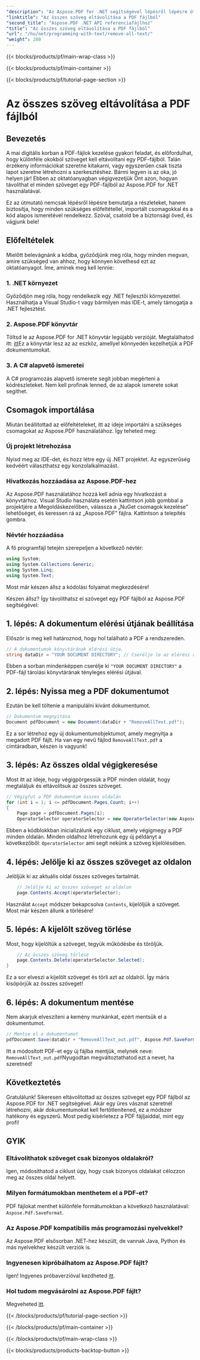 ```yaml
---
"description": "Az Aspose.PDF for .NET segítségével lépésről lépésre útmutatónkkal könnyedén eltávolíthatja az összes szöveget egy PDF fájlból."
"linktitle": "Az összes szöveg eltávolítása a PDF fájlból"
"second_title": "Aspose.PDF .NET API referenciafájlhoz"
"title": "Az összes szöveg eltávolítása a PDF fájlból"
"url": "/hu/net/programming-with-text/remove-all-text/"
"weight": 280
---
```


{{< blocks/products/pf/main-wrap-class >}}

{{< blocks/products/pf/main-container >}}

{{< blocks/products/pf/tutorial-page-section >}}

# Az összes szöveg eltávolítása a PDF fájlból

## Bevezetés

A mai digitális korban a PDF-fájlok kezelése gyakori feladat, és előfordulhat, hogy különféle okokból szöveget kell eltávolítani egy PDF-fájlból. Talán érzékeny információkat szeretne kitakarni, vagy egyszerűen csak tiszta lapot szeretne létrehozni a szerkesztéshez. Bármi legyen is az oka, jó helyen jár! Ebben az oktatóanyagban végigvezetjük Önt azon, hogyan távolíthat el minden szöveget egy PDF-fájlból az Aspose.PDF for .NET használatával. 

Ez az útmutató nemcsak lépésről lépésre bemutatja a részleteket, hanem biztosítja, hogy minden szükséges előfeltétellel, importált csomagokkal és a kód alapos ismeretével rendelkezz. Szóval, csatold be a biztonsági öved, és vágjunk bele!

## Előfeltételek

Mielőtt belevágnánk a kódba, győződjünk meg róla, hogy minden megvan, amire szükséged van ahhoz, hogy könnyen követhesd ezt az oktatóanyagot. Íme, aminek meg kell lennie:

### 1. .NET környezet  
Győződjön meg róla, hogy rendelkezik egy .NET fejlesztői környezettel. Használhatja a Visual Studio-t vagy bármilyen más IDE-t, amely támogatja a .NET fejlesztést.

### 2. Aspose.PDF könyvtár  
Töltsd le az Aspose.PDF for .NET könyvtár legújabb verzióját. Megtalálhatod itt: [itt](https://releases.aspose.com/pdf/net/)Ez a könyvtár lesz az az eszköz, amellyel könnyedén kezelhetjük a PDF dokumentumokat.

### 3. A C# alapvető ismeretei  
A C# programozás alapvető ismerete segít jobban megérteni a kódrészleteket. Nem kell profinak lenned, de az alapok ismerete sokat segíthet.

## Csomagok importálása

Miután beállítottad az előfeltételeket, itt az ideje importálni a szükséges csomagokat az Aspose.PDF használatához. Így teheted meg:

### Új projekt létrehozása  
Nyisd meg az IDE-det, és hozz létre egy új .NET projektet. Az egyszerűség kedvéért választhatsz egy konzolalkalmazást.

### Hivatkozás hozzáadása az Aspose.PDF-hez  
Az Aspose.PDF használatához hozzá kell adnia egy hivatkozást a könyvtárhoz. Visual Studio használata esetén kattintson jobb gombbal a projektjére a Megoldáskezelőben, válassza a „NuGet csomagok kezelése” lehetőséget, és keressen rá az „Aspose.PDF” fájlra. Kattintson a telepítés gombra.

### Névtér hozzáadása  
A fő programfájl tetején szerepeljen a következő névtér:

```csharp
using System;
using System.Collections.Generic;
using System.Linq;
using System.Text;
```

Most már készen állsz a kódolási folyamat megkezdésére!

Készen állsz? Így távolíthatsz el szöveget egy PDF fájlból az Aspose.PDF segítségével:

## 1. lépés: A dokumentum elérési útjának beállítása

Először is meg kell határoznod, hogy hol található a PDF a rendszereden.  

```csharp
// A dokumentumok könyvtárának elérési útja.
string dataDir = "YOUR DOCUMENT DIRECTORY"; // Cserélje le az elérési útjával
```

Ebben a sorban mindenképpen cserélje ki `"YOUR DOCUMENT DIRECTORY"` a PDF-fájl tárolási könyvtárának tényleges elérési útjával.

## 2. lépés: Nyissa meg a PDF dokumentumot

Ezután be kell töltenie a manipulálni kívánt dokumentumot.

```csharp
// Dokumentum megnyitása
Document pdfDocument = new Document(dataDir + "RemoveAllText.pdf");
```

Ez a sor létrehoz egy új dokumentumobjektumot, amely megnyitja a megadott PDF fájlt. Ha van egy nevű fájlod `RemoveAllText.pdf` a címtáradban, készen is vagyunk!

## 3. lépés: Az összes oldal végigkeresése

Most itt az ideje, hogy végigpörgessük a PDF minden oldalát, hogy megtaláljuk és eltávolítsuk az összes szöveget.

```csharp
// Végigfut a PDF dokumentum összes oldalán
for (int i = 1; i <= pdfDocument.Pages.Count; i++)
{
    Page page = pdfDocument.Pages[i];
    OperatorSelector operatorSelector = new OperatorSelector(new Aspose.Pdf.Operators.TextShowOperator());
```

Ebben a kódblokkban inicializálunk egy ciklust, amely végigmegy a PDF minden oldalán. Minden oldalhoz létrehozunk egy új példányt a következőből: `OperatorSelector` ami segít nekünk a szöveg kijelölésében.

## 4. lépés: Jelölje ki az összes szöveget az oldalon

Jelöljük ki az aktuális oldal összes szöveges tartalmát.

```csharp
    // Jelölje ki az összes szöveget az oldalon
    page.Contents.Accept(operatorSelector);
```

Használat `Accept` módszer bekapcsolva `Contents`, kijelöljük a szöveget. Most már készen állunk a törlésére!

## 5. lépés: A kijelölt szöveg törlése

Most, hogy kijelöltük a szöveget, tegyük működésbe és töröljük.

```csharp
    // Az összes szöveg törlése
    page.Contents.Delete(operatorSelector.Selected);
}
```

Ez a sor elveszi a kijelölt szöveget és törli azt az oldalról. Így máris kisöpörjük az összes szöveget!

## 6. lépés: A dokumentum mentése

Nem akarjuk elveszíteni a kemény munkánkat, ezért mentsük el a dokumentumot. 

```csharp
// Mentse el a dokumentumot
pdfDocument.Save(dataDir + "RemoveAllText_out.pdf", Aspose.Pdf.SaveFormat.Pdf);
```

Itt a módosított PDF-et egy új fájlba mentjük, melynek neve: `RemoveAllText_out.pdf`Nyugodtan megváltoztathatod ezt a nevet, ha szeretnéd!

## Következtetés

Gratulálunk! Sikeresen eltávolítottad az összes szöveget egy PDF fájlból az Aspose.PDF for .NET segítségével. Akár egy üres vásznat szeretnél létrehozni, akár dokumentumokat kell fertőtlenítened, ez a módszer hatékony és egyszerű. Most pedig kísérletezz a PDF fájljaiddal, mint egy profi!

## GYIK

### Eltávolíthatok szöveget csak bizonyos oldalakról?
Igen, módosíthatod a ciklust úgy, hogy csak bizonyos oldalakat célozzon meg az összes oldal helyett.

### Milyen formátumokban menthetem el a PDF-et?
PDF fájlokat menthet különféle formátumokban a következő használatával: `Aspose.Pdf.SaveFormat`.

### Az Aspose.PDF kompatibilis más programozási nyelvekkel?
Az Aspose.PDF elsősorban .NET-hez készült, de vannak Java, Python és más nyelvekhez készült verziók is.

### Ingyenesen kipróbálhatom az Aspose.PDF fájlt?
Igen! Ingyenes próbaverzióval kezdheted [itt](https://releases.aspose.com/).

### Hol tudom megvásárolni az Aspose.PDF fájlt?
Megveheted [itt](https://purchase.aspose.com/buy).

{{< /blocks/products/pf/tutorial-page-section >}}

{{< /blocks/products/pf/main-container >}}

{{< /blocks/products/pf/main-wrap-class >}}

{{< blocks/products/products-backtop-button >}}